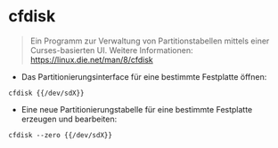 # cfdisk

> Ein Programm zur Verwaltung von Partitionstabellen mittels einer Curses-basierten UI.
> Weitere Informationen: <https://linux.die.net/man/8/cfdisk>

- Das Partitionierungsinterface für eine bestimmte Festplatte öffnen:

`cfdisk {{/dev/sdX}}`

- Eine neue Partitionierungstabelle für eine bestimmte Festplatte erzeugen und bearbeiten:

`cfdisk --zero {{/dev/sdX}}`
